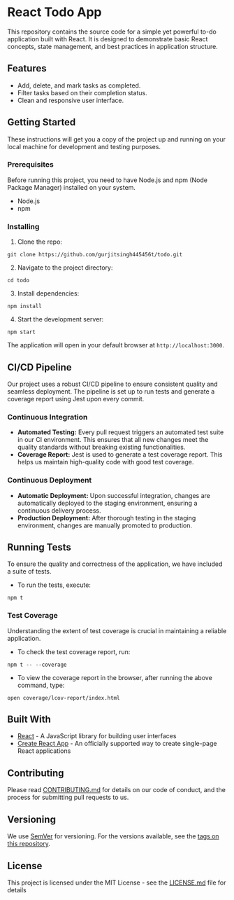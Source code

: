 # React Todo App

This repository contains the source code for a simple yet powerful to-do application built with React. It is designed to demonstrate basic React concepts, state management, and best practices in application structure.

## Features

- Add, delete, and mark tasks as completed.
- Filter tasks based on their completion status.
- Clean and responsive user interface.

## Getting Started

These instructions will get you a copy of the project up and running on your local machine for development and testing purposes.

### Prerequisites

Before running this project, you need to have Node.js and npm (Node Package Manager) installed on your system.

- Node.js
- npm

### Installing

1. Clone the repo:
```
git clone https://github.com/gurjitsingh445456t/todo.git
```

2. Navigate to the project directory:
```
cd todo
```

3. Install dependencies:
```
npm install
```

4. Start the development server:
```
npm start
```

The application will open in your default browser at `http://localhost:3000`.

## CI/CD Pipeline

Our project uses a robust CI/CD pipeline to ensure consistent quality and seamless deployment. The pipeline is set up to run tests and generate a coverage report using Jest upon every commit.

### Continuous Integration

- **Automated Testing:** Every pull request triggers an automated test suite in our CI environment. This ensures that all new changes meet the quality standards without breaking existing functionalities.
- **Coverage Report:** Jest is used to generate a test coverage report. This helps us maintain high-quality code with good test coverage.

### Continuous Deployment

- **Automatic Deployment:** Upon successful integration, changes are automatically deployed to the staging environment, ensuring a continuous delivery process.
- **Production Deployment:** After thorough testing in the staging environment, changes are manually promoted to production.

## Running Tests

To ensure the quality and correctness of the application, we have included a suite of tests.

- To run the tests, execute:
```
npm t
```

### Test Coverage

Understanding the extent of test coverage is crucial in maintaining a reliable application.

- To check the test coverage report, run:
```
npm t -- --coverage
```

- To view the coverage report in the browser, after running the above command, type:
```
open coverage/lcov-report/index.html
```

## Built With

- [React](https://reactjs.org/) - A JavaScript library for building user interfaces
- [Create React App](https://create-react-app.dev/) - An officially supported way to create single-page React applications

## Contributing

Please read [CONTRIBUTING.md](CONTRIBUTING.md) for details on our code of conduct, and the process for submitting pull requests to us.

## Versioning

We use [SemVer](http://semver.org/) for versioning. For the versions available, see the [tags on this repository](https://github.com/gurjitsingh445456t/todo/tags).

## License

This project is licensed under the MIT License - see the [LICENSE.md](LICENSE.md) file for details
